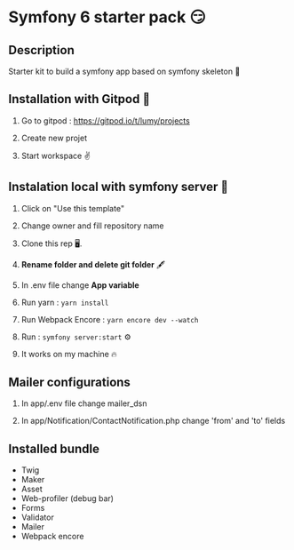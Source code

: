 
# Symfony 6 starter pack  😏 

## Description

Starter kit to build a symfony app based on symfony skeleton 🎵

## Installation with Gitpod  🚀 

1. Go to gitpod : https://gitpod.io/t/lumy/projects

2. Create new projet

3. Start workspace ✌️

## Instalation local with symfony server  🚀 

1. Click on "Use this template"

2. Change owner and fill repository name

3. Clone this rep 🖥️. 

4. **Rename folder and delete git folder** 🖋️

5. In .env file change **App variable**

6. Run yarn : `yarn install`

7. Run Webpack Encore : `yarn encore dev --watch`

8. Run : `symfony server:start` ⚙️

9. It works on my machine 🔥

## Mailer configurations

1. In  app/.env file change mailer_dsn

2. In app/Notification/ContactNotification.php change 'from' and 'to' fields

## Installed bundle
- Twig
- Maker
- Asset
- Web-profiler (debug bar)
- Forms
- Validator
- Mailer
- Webpack encore